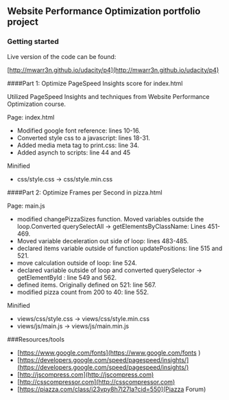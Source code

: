 
## Website Performance Optimization portfolio project

### Getting started 
Live version of the code can be found:

[http://mwarr3n.github.io/udacity/p4](http://mwarr3n.github.io/udacity/p4)

####Part 1: Optimize PageSpeed Insights score for index.html

Utilized PageSpeed Insights and techniques from Website Performance Optimization course.

Page: index.html
* Modified google font reference: lines 10-16.
* Converted style css to a javascript: lines 18-31.
* Added media meta tag to print.css: line 34.
* Added asynch to scripts: line 44 and 45

Minified 	
* css/style.css -> css/style.min.css

####Part 2: Optimize Frames per Second in pizza.html

Page: main.js
* modified changePizzaSizes function. Moved variables outside the loop.Converted querySelectAll -> getElementsByClassName: Lines 451-469.
* Moved variable deceleration out side of loop: lines 483-485.
* declared items variable outside of function updatePositions: line 515 and 521.
* move calculation outside of loop: line 524.
* declared variable outside of loop and converted querySelector -> getElementById : line 549 and 562.
* defined items. Originally defined on 521: line 567.
* modified pizza count from 200 to 40: line 552.

Minified 	
* views/css/style.css -> views/css/style.min.css
* views/js/main.js -> views/js/main.min.js


###Resources/tools 
* [https://www.google.com/fonts](https://www.google.com/fonts )
* [https://developers.google.com/speed/pagespeed/insights/](https://developers.google.com/speed/pagespeed/insights/)
* [http://jscompress.com](http://jscompress.com) 
* [http://csscompressor.com](http://csscompressor.com) 
* [https://piazza.com/class/i23vpy8h7l27la?cid=550](Piazza Forum) 
